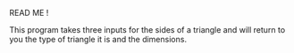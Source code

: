 READ ME !

This program takes three inputs for the sides of a triangle and will return to you the type of triangle it is and the dimensions.
